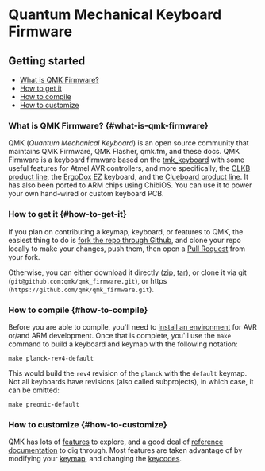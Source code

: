 # Quantum Mechanical Keyboard Firmware

## Getting started

* [What is QMK Firmware?](#what-is-qmk-firmware)
* [How to get it](#how-to-get-it)
* [How to compile](#how-to-compile)
* [How to customize](#how-to-customize)

### What is QMK Firmware? {#what-is-qmk-firmware}

QMK (*Quantum Mechanical Keyboard*) is an open source community that maintains QMK Firmware, QMK Flasher, qmk.fm, and these docs. QMK Firmware is a keyboard firmware based on the [tmk\_keyboard](http://github.com/tmk/tmk_keyboard) with some useful features for Atmel AVR controllers, and more specifically, the [OLKB product line](http://olkb.com), the [ErgoDox EZ](http://www.ergodox-ez.com) keyboard, and the [Clueboard product line](http://clueboard.co/). It has also been ported to ARM chips using ChibiOS. You can use it to power your own hand-wired or custom keyboard PCB.

### How to get it {#how-to-get-it}

If you plan on contributing a keymap, keyboard, or features to QMK, the easiest thing to do is [fork the repo through Github](https://github.com/qmk/qmk_firmware#fork-destination-box), and clone your repo locally to make your changes, push them, then open a [Pull Request](https://github.com/qmk/qmk_firmware/pulls) from your fork.

Otherwise, you can either download it directly ([zip](https://github.com/qmk/qmk_firmware/zipball/master), [tar](https://github.com/qmk/qmk_firmware/tarball/master)), or clone it via git (`git@github.com:qmk/qmk_firmware.git`), or https (`https://github.com/qmk/qmk_firmware.git`).

### How to compile {#how-to-compile}

Before you are able to compile, you'll need to [install an environment](build_environment_setup.md) for AVR or/and ARM development. Once that is complete, you'll use the `make` command to build a keyboard and keymap with the following notation:

    make planck-rev4-default

This would build the `rev4` revision of the `planck` with the `default` keymap. Not all keyboards have revisions (also called subprojects), in which case, it can be omitted:

    make preonic-default

### How to customize {#how-to-customize}

QMK has lots of [features](features/README.md) to explore, and a good deal of [reference documentation](reference/README.md) to dig through. Most features are taken advantage of by modifying your [keymap](keymap.md), and changing the [keycodes](keycodes.md).